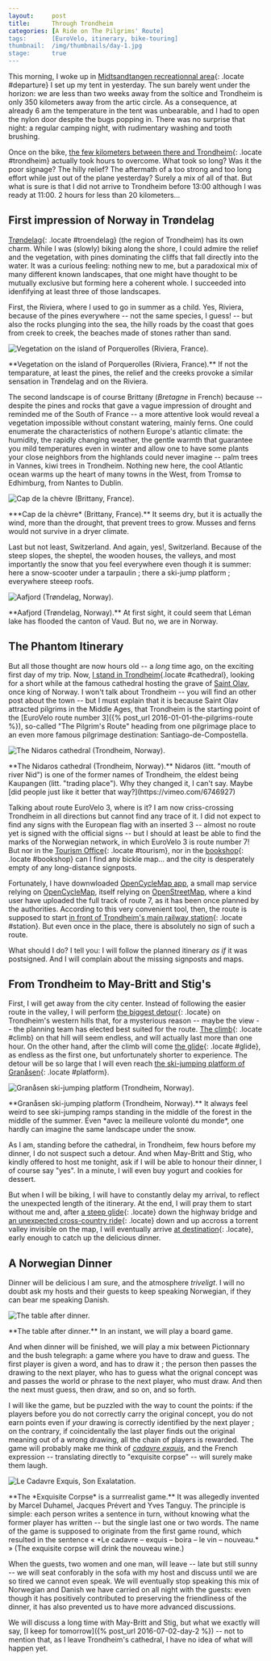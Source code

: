 ```yaml
---
layout:     post
title:      Through Trondheim
categories: [A Ride on The Pilgrims' Route]
tags:       [EuroVelo, itinerary, bike-touring]
thumbnail:  /img/thumbnails/day-1.jpg
stage:      true
---
```


This morning, I woke up in [Midtsandtangen recreationnal area](){: .locate #departure} I set up my tent in yesterday<!-- ADD LINK HERE -->. The sun barely went under the horizon: we are less than two weeks away from the soltice and Trondheim is only 350 kilometers away from the artic circle. As a consequence, at already 6 am the temperature in the tent was unbearable, and I had to open the nylon door despite the bugs popping in. There was no surprise that night: a regular camping night, with rudimentary washing and tooth brushing.

Once on the bike, [the few kilometers between there and Trondheim](){: .locate #trondheim} actually took hours to overcome. What took so long? Was it the poor signage? The hilly relief? The aftermath of a too strong and too long effort while just out of the plane yesterday? Surely a mix of all of that. But what is sure is that I did not arrive to Trondheim before 13:00 although I was ready at 11:00. 2 hours for less than 20 kilometers...

## First impression of Norway in Trøndelag

[Trøndelag](){: .locate #troendelag} (the region of Trondheim) has its own charm. While I was (slowly) biking along the shore, I could admire the relief and the vegetation, with pines dominating the cliffs that fall directly into the water. It was a curious feeling: nothing new to me, but a paradoxical mix of many different known landscapes, that one might have thought to be mutually exclusive but forming here a coherent whole. I succeeded into idenfifying at least three of those landscapes.

First, the Riviera, where I used to go in summer as a child. Yes, Riviera, because of the pines everywhere -- not the same species, I guess! -- but also the rocks plunging into the sea, the hilly roads by the coast that goes from creek to creek, the beaches made of stones rather than sand.

<div class='scroll-x'><div><img src="/img/2016-08-06-porquerolles.jpg" title='Vegetation on the island of Porquerolles (Riviera, France).'></div><p class='legend' markdown='1'>**Vegetation on the island of Porquerolles (Riviera, France).** If not the temparature, at least the pines, the relief and the creeks provoke a similar sensation in Trøndelag and on the Riviera.</p></div> <!-- CC BY-SA 2.0 - Gasti from France via Wiki commons - https://www.flickr.com/photos/gasti/132492186/ -->

The second landscape is of course Brittany (*Bretagne* in French) because -- despite the pines and rocks that gave a vague impression of drought and reminded me of the South of France -- a more attentive look would reveal a vegetation impossible without constant watering, mainly ferns. One could enumerate the characteristics of nothern Europe's atlantic climate: the humidity, the rapidly changing weather, the gentle warmth that guarantee you mild temperatures even in winter and allow one to have some plants your close neighbors from the highlands could never imagine -- palm trees in Vannes, kiwi trees in Trondheim. Nothing new here, the cool Atlantic ocean warms up the heart of many towns in the West, from Tromsø to Edhimburg, from Nantes to Dublin.

<div><img src="/img/2016-08-06-cap-de-la-chevre.jpg" title='Cap de la chèvre (Brittany, France).'><p class='legend' markdown='1'>***Cap de la chèvre* (Brittany, France).** It seems dry, but it is actually the wind, more than the drought, that prevent trees to grow. Musses and ferns would not survive in a dryer climate.</p></div> <!-- S.Möller via Wiki commons, public domain -->

Last but not least, Switzerland. And again, yes!, Switzerland. Because of the steep slopes, the sheptel, the wooden houses, the valleys, and most importantly the snow that you feel everywhere even though it is summer: here a snow-scooter under a tarpaulin ; there a ski-jump platform ; everywhere steeep roofs.

<div class='scroll-x'><div><img src="/img/2016-08-07-aafjord.jpg" title='Aafjord (Trøndelag, Norway).'></div><p class='legend' markdown='1'>**Aafjord (Trøndelag, Norway).** At first sight, it could seem that Léman lake has flooded the canton of Vaud. But no, we are in Norway.</p></div> <!-- https://commons.wikimedia.org/wiki/Category:Panoramics_in_S%C3%B8r-Tr%C3%B8ndelag#/media/File:%C3%85fjord_panorama.jpg -->

## The Phantom Itinerary

But all those thought are now hours old -- a *long* time ago, on the exciting first day of my trip. Now, [I stand in Trondheim](){.locate #cathedral}, looking for a short while at the famous cathedral hosting the grave of [Saint Olav](https://en.wikipedia.org/wiki/Olaf_II_of_Norway), once king of Norway. I won't talk about Trondheim -- you will find an other post about the town -- but I must explain that it is because Saint Olav attracted pilgrims in the Middle Ages, that Trondheim is the starting point of the [EuroVelo route number 3]({% post_url 2016-01-01-the-pilgrims-route %}), so-called "The Pilgrim's Route" heading from one pilgrimage place to an even more famous pilgrimage destination: Santiago-de-Compostella.

<div><img src="/img/2016-08-06-nidaros-cathedral.jpg" title='The Nidaros cathedral (Trondheim, Norway).'><p class='legend' markdown='1'>**The Nidaros cathedral (Trondheim, Norway).** Nidaros (litt. "mouth of river Nid") is one of the former names of Trondheim, the eldest being Kaupangen (litt. "trading place"). Why they changed it, I can't say. Maybe [did people just like it better that way?](https://vimeo.com/6746927)</p></div>
<!-- https://commons.wikimedia.org/wiki/File:Nidaros-Dom_Trondheim,_Teilansicht.jpg?uselang=fr by JoachimKohlerBremen via WikiCommons Créative Commons Attribution-Share Alike 4.0 International-->

Talking about route EuroVelo 3, where is it? I am now criss-crossing Trondheim in all directions but cannot find any trace of it. I did not expect to find any signs with the European flag with an inserted 3 -- almost no route yet is signed with the official signs -- but I should at least be able to find the marks of the Norwegian network, in which EuroVelo 3 is route number 7! But nor in the [Tourism Office](){: .locate #tourism}, nor in the [bookshop](){: .locate #bookshop} can I find any bickle map... and the city is desperately empty of any long-distance signposts.

<!--aside about the Norwegian cycle network + lack of maps. As I will later learn from *VejDirektoratet*, it is on purpose that the authorities do not communicate a detailed map of the non-signed portions of the route since it is only when they start signing that also assess security -- as we will see, there *are* security issues with route number 7. Norway has a long way before becoming a true bike tourims destination, I can tell! -->

Fortunately, I have downwloaded [OpenCycleMap app](https://play.google.com/store/apps/details?id=de.scriptbase.ocm), a small map service relying on [OpenCycleMap](http://www.opencyclemap.org), itself relying on [OpenStreetMap](http://www.opencyclemap.org), where a kind user have uploaded the full track of route 7, as it has been once planned by the authorities<!--footnote: Sometime, when starting signposting the itinerary, the traffice authority alter the plan, so that what is currently on OpenStreetMap may - in lesser extend - not correspond to reality-->. <!--something about this user?--> According to this very convenient tool, then, the route is supposed to start [in front of Trondheim's main railway station](){: .locate #station}. But even once in the place, there is absolutely no sign of such a route.

<!-- gif made of my trip round the roundabout -->

What should I do? I tell you: I will follow the planned itinerary *as if* it was postsigned. And I will complain about the missing signposts and maps.

## From Trondheim to May-Britt and Stig's

First, I will get away from the city center. Instead of following the easier route in the valley, I will perform [the biggest detour](){: .locate} on Trondheim's western hills that, for a mysterious reason -- maybe the view -- the planning team has elected best suited for the route. [The climb](){: .locate #climb} on that hill will seem endless, and will actually last more than one hour. On the other hand, after the climb will come [the glide](){: .locate #glide}, as endless as the first one, but unfortunately shorter to experience. The detour will be so large that I will even reach [the ski-jumping platform of Granåsen](){: .locate #platform}.

<div><img src="/img/2016-07-01-ski-jumping-platform.jpg" title='Granåsen ski-jumping platform (Trondheim, Norway).'><p class='legend' markdown='1'>**Granåsen ski-jumping platform (Trondheim, Norway).** It always feel weird to see ski-jumping ramps standing in the middle of the forest in the middle of the summer. Even *avec la meilleure volonté du monde*, one hardly can imagine the same landscape under the snow.</p></div> <!-- my picture -->

<!-- gif of the tramway: At the very beginning of the climb, the tramway reaches town. Trondheim has ... lines, and they were built in ... . -->

As I am, standing before the cathedral, in Trondheim, few hours before my dinner, I do not suspect such a detour. And when May-Britt and Stig, who kindly offered to host me tonight, ask if I will be able to honour their dinner, I of course say "yes". In a minute, I will even buy yogurt and cookies for dessert.

But when I will be biking, I will have to constantly delay my arrival, to reflect the unexpected length of the itinerary. At the end, I will pray them to start without me and, after [a steep glide](){: .locate} down the highway bridge and [an unexpected cross-country ride](){: .locate} down and up accross a torrent valley invisible on the map, I will eventually arrive [at destination](){: .locate}, early enough to catch up the delicious dinner.

<!-- image gif of the bridge: Relief is a thing that is important in Norway, but that Google Map have it hard to represent. Goiing from A to B on this map seems very simple, but the reality is different! You could of course have a jump from the bridge, but it is not sure that your bike will be in good conditions 100 meters under. That's another 10 minutes lost.-->

## A Norwegian Dinner

Dinner will be delicious I am sure, and the atmosphere *triveligt*. I will no doubt ask my hosts and their guests to keep speaking Norwegian, if they can bear me speaking Danish.

<div><img src="/img/2016-07-02-dinner.jpg" title='The table after dinner.'><p class='legend' markdown='1'>**The table after dinner.** In an instant, we will play a board game.</p></div>

And when dinner will be finished, we will play a mix between Pictionnary and the bush telegraph: a game where you have to draw and guess. The first player is given a word, and has to draw it ; the person then passes the drawing to the next player, who has to guess what the orignal concept was and passes the world or phrase to the next player, who must draw. And then the next must guess, then draw, and so on, and so forth.

I will like the game, but be puzzled with the way to count the points: if the players before you do not correctly carry the original concept, you do not earn points even if *your* drawing is correctly identified by the next player ; on the contrary, if coincidentally the last player finds out the original meaning out of a wrong drawing, all the chain of players is rewarded. The game will probably make me think of [*cadavre exquis*](https://en.wikipedia.org/wiki/Exquisite_corpse), and the French expression -- translating directly to "exquisite corpse" -- will surely make them laugh.

<div><img src="/img/2016-08-07-cadavre-exquis.jpg" title='Le Cadavre Exquis, Son Exalatation.'><p class='legend' markdown='1'>**The *Exquisite Corpse* is a surrrealist game.** It was allegedly invented by Marcel Duhamel, Jacques Prévert and Yves Tanguy. The principle is simple: each person writes a sentence in turn, without knowing what the former player has written -- but the single last one or two words. The name of the game is supposed to originate from the first game round, which resulted in the sentence « *Le cadavre – exquis – boira – le vin – nouveau.* » (The exquisite corpse will drink the nouveau wine.)</p></div>

When the guests, two women and one man, will leave -- late but still sunny -- we will seat conforably in the sofa with my host and discuss until we are so tired we cannot even speak. We will eventually stop speaking this mix of Norwegian and Danish we have carried on all night with the guests: even though it has positively contributed to preserving the friendliness of the dinner, it has also prevented us to have more advanced discussions.

We will discuss a long time with May-Britt and Stig, but what we exactly will say, [I keep for tomorrow]({% post_url 2016-07-02-day-2 %}) -- not to mention that, as I leave Trondheim's cathedral, I have no idea of what will happen yet.